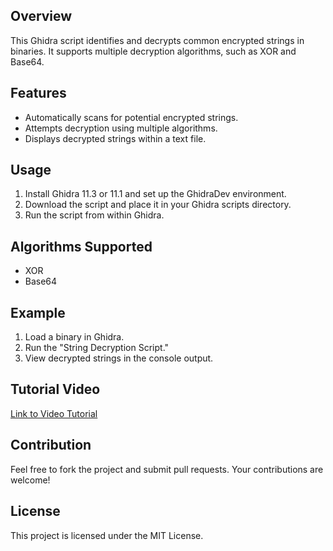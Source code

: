 

## Overview
This Ghidra script identifies and decrypts common encrypted strings in binaries. It supports multiple decryption algorithms, such as XOR and Base64.

## Features
- Automatically scans for potential encrypted strings.
- Attempts decryption using multiple algorithms.
- Displays decrypted strings within a text file.

## Usage
1. Install Ghidra 11.3 or 11.1 and set up the GhidraDev environment.
2. Download the script and place it in your Ghidra scripts directory.
3. Run the script from within Ghidra.

## Algorithms Supported
- XOR
- Base64

## Example
1. Load a binary in Ghidra.
2. Run the "String Decryption Script."
3. View decrypted strings in the console output.

## Tutorial Video
[Link to Video Tutorial](#)

## Contribution
Feel free to fork the project and submit pull requests. Your contributions are welcome!

## License
This project is licensed under the MIT License.
